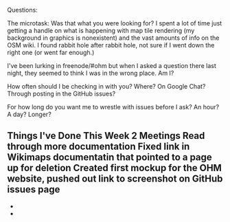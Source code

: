Questions:

The microtask: Was that what you were looking for? I spent a lot of time just getting a handle on what is happening with map tile rendering (my background in graphics is nonexistent) and the vast amounts of info on the OSM wiki. I found rabbit hole after rabbit hole, not sure if I went down the right one (or went far enough.)

I've been lurking in freenode/#ohm but when I asked a question there last night, they seemed to think I was in the wrong place. Am I?

How often should I be checking in with you? Where? On Google Chat? Through posting in the GitHub issues? 

For how long do you want me to wrestle with issues before I ask? An hour? A day? Longer?

Things I've Done This Week
2 Meetings
Read through more documentation
Fixed link in Wikimaps documentatin that pointed to a page up for deletion
Created first mockup for the OHM website, pushed out link to screenshot on GitHub issues page
-
-
-


